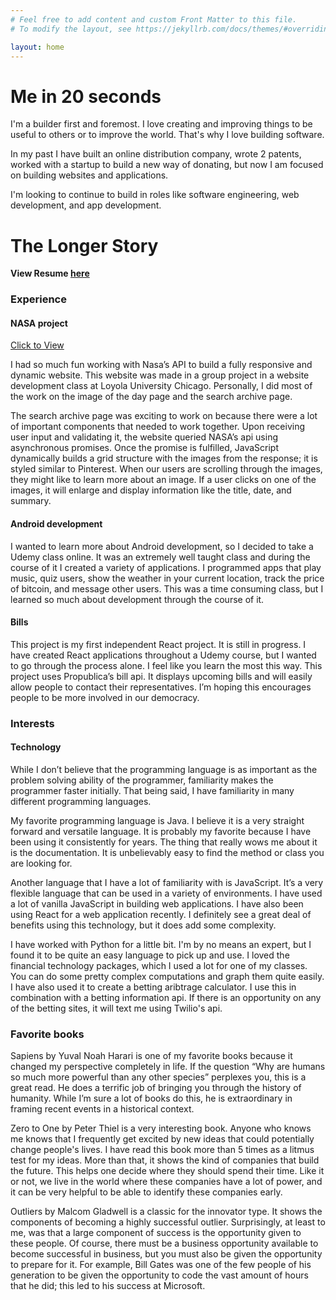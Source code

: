 ```yaml
---
# Feel free to add content and custom Front Matter to this file.
# To modify the layout, see https://jekyllrb.com/docs/themes/#overriding-theme-defaults

layout: home
---
```


<h1>Me in 20 seconds</h1>

<p>I'm a builder first and foremost. I love creating and improving things to be useful to others or to improve the world. That's why I love building software.</p>

<p>In my past I have built an online distribution company, wrote 2 patents, worked with a startup to build a new way of donating, but now I am focused on building websites and applications.</p>

<p>I'm looking to continue to build in roles like software engineering, web development, and app development.</p>

<h1>The Longer Story</h1>

<p><b>View Resume <a href = "./Bulgarelli_Resume01-21.pdf"> here </a></b></p>

<h3>Experience</h3>
<h4>NASA project</h4>
<a href = "https://dannybul.github.io/The-Nasa-Project/" target = "_blank"> Click to View </a>
<p>I had so much fun working with Nasa’s API to build a fully responsive and dynamic website. This website was made in a group project in a website development class at Loyola University Chicago. Personally, I did most of the work on the image of the day page and the search archive page.</p>
<p>The search archive page was exciting to work on because there were a lot of important components that needed to work together. Upon receiving user input and validating it, the website queried NASA’s api using asynchronous promises. Once the promise is fulfilled, JavaScript dynamically builds a grid structure with the images from the response; it is styled similar to Pinterest. When our users are scrolling through the images, they might like to learn more about an image. If a user clicks on one of the images, it will enlarge and display information like the title, date, and summary.</p>
<h4>Android development</h4>
I wanted to learn more about Android development, so I decided to take a Udemy class online. It was an extremely well taught class and during the course of it I created a variety of applications. I programmed apps that play music, quiz users, show the weather in your current location, track the price of bitcoin, and message other users. This was a time consuming class, but I learned so much about development through the course of it.
<h4>Bills</h4>
This project is my first independent React project. It is still in progress. I have created React applications throughout a Udemy course, but I wanted to go through the process alone. I feel like you learn the most this way. This project uses Propublica’s bill api. It displays upcoming bills and will easily allow people to contact their representatives. I’m hoping this encourages people to be more involved in our democracy.
<h3>Interests</h3>
<h4>Technology</h4>
<p>While I don’t believe that the programming language is as important as the problem solving ability of the programmer, familiarity makes the programmer faster initially. That being said, I have familiarity in many different programming languages.</p>

<p>My favorite programming language is Java. I believe it is a very straight forward and versatile language. It is probably my favorite because I have been using it consistently for years. The thing that really wows me about it is the documentation. It is unbelievably easy to find the method or class you are looking for.</p>

<p>Another language that I have a lot of familiarity with is JavaScript. It’s a very flexible language that can be used in a variety of environments. I have used a lot of vanilla JavaScript in building web applications. I have also been using React for a web application recently. I definitely see a great deal of benefits using this technology, but it does add some complexity.</p>

<p> I have worked with Python for a little bit. I'm by no means an expert, but I found it to be quite an easy language to pick up and use. I loved the financial technology packages, which I used a lot for one of my classes. You can do some pretty complex computations and graph them quite easily. I have also used it to create a betting aribtrage calculator. I use this in combination with a betting information api. If there is an opportunity on any of the betting sites, it will text me using Twilio's api.</p>

<h3>Favorite books</h3>
<p>Sapiens by Yuval Noah Harari is one of my favorite books because it changed my perspective completely in life. If the question “Why are humans so much more powerful than any other species” perplexes you, this is a great read. He does a terrific job of bringing you through the history of humanity. While I’m sure a lot of books do this, he is extraordinary in framing recent events in a historical context.</p>
<p>Zero to One by Peter Thiel is a very interesting book. Anyone who knows me knows that I frequently get excited by new ideas that could potentially change people's lives. I have read this book more than 5 times as a litmus test for my ideas. More than that, it shows the kind of companies that build the future. This helps one decide where they should spend their time. Like it or not, we live in the world where these companies have a lot of power, and it can be very helpful to be able to identify these companies early.</p>
<p>Outliers by Malcom Gladwell is a classic for the innovator type. It shows the components of becoming a highly successful outlier. Surprisingly, at least to me, was that a large component of success is the opportunity given to these people. Of course, there must be a business opportunity available to become successful in business, but you must also be given the opportunity to prepare for it. For example, Bill Gates was one of the few people of his generation to be given the opportunity to code the vast amount of hours that he did; this led to his success at Microsoft.</p>
